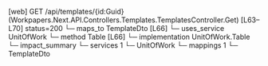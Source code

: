 [web] GET /api/templates/{id:Guid}  (Workpapers.Next.API.Controllers.Templates.TemplatesController.Get)  [L63–L70] status=200
  └─ maps_to TemplateDto [L66]
  └─ uses_service UnitOfWork
    └─ method Table [L66]
      └─ implementation UnitOfWork.Table
  └─ impact_summary
    └─ services 1
      └─ UnitOfWork
    └─ mappings 1
      └─ TemplateDto

